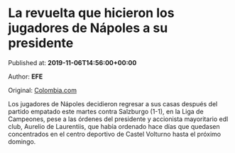 
# La revuelta que hicieron los jugadores de Nápoles a su presidente

Published at: **2019-11-06T14:56:00+00:00**

Author: **EFE**

Original: [Colombia.com](https://www.colombia.com/futbol/colombianos-en-el-exterior/david-ospina-napoles-aurelio-de-laurentiis-246659)

Los jugadores de Nápoles decidieron regresar a sus casas después del partido empatado este martes contra Salzburgo (1-1), en la Liga de Campeones, pese a las órdenes del presidente y accionista mayoritario edl club, Aurelio de Laurentiis, que había ordenado hace días que quedasen concentrados en el centro deportivo de Castel Volturno hasta el próximo domingo.
